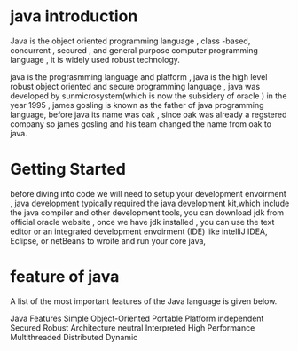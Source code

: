 # java introduction

Java is the object oriented programming language , class -based, concurrent , secured , and general purpose computer programming language , it is widely used robust technology.

java is the prograsmming language and platform , java is the high level robust object oriented and secure programming language ,
java was developed by sunmicrosystem(which is now the subsidery of oracle ) in the year 1995 , james gosling is known as the father of java programming language, before java its name was oak , since oak was already a regstered company so james gosling and his team changed the name from oak to java.

# Getting Started

before diving into code we will need to setup your development envoirment , java development typically required the java development kit,which include the java compiler and other development tools, you can download jdk from official oracle website , once we have jdk installed , you can use the text editor or an integrated development envoirment (IDE) like intelliJ IDEA, Eclipse, or netBeans to wroite and run your core java,

# feature of java

A list of the most important features of the Java language is given below.

Java Features
Simple
Object-Oriented
Portable
Platform independent
Secured
Robust
Architecture neutral
Interpreted
High Performance
Multithreaded
Distributed
Dynamic
